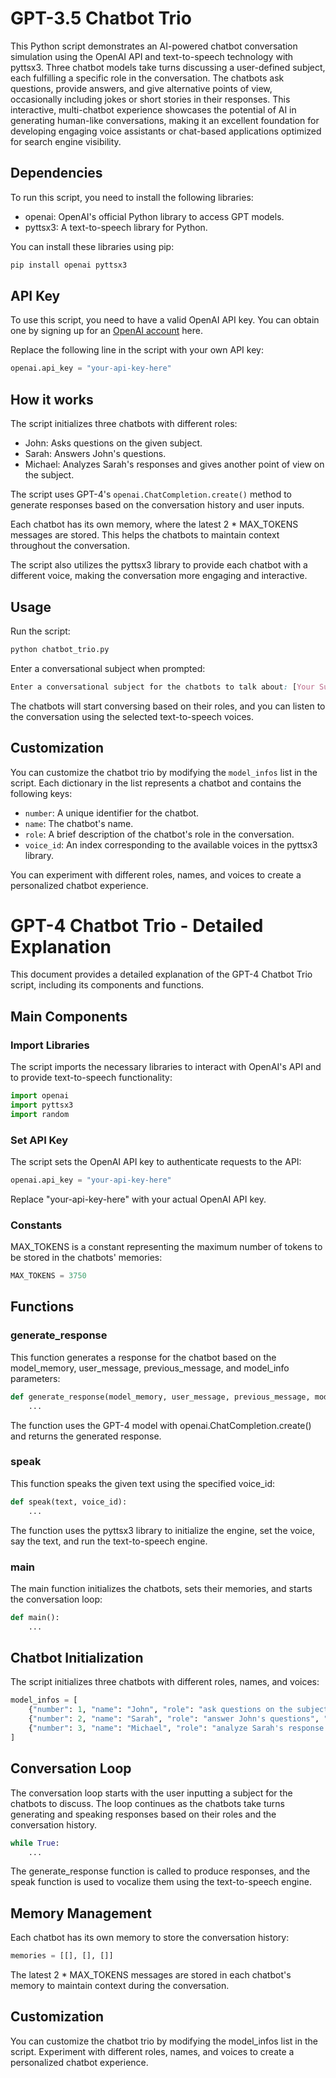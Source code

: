 # GPT-3.5 Chatbot Trio

This Python script demonstrates an AI-powered chatbot conversation simulation using the OpenAI API and text-to-speech technology with pyttsx3. Three chatbot models take turns discussing a user-defined subject, each fulfilling a specific role in the conversation. The chatbots ask questions, provide answers, and give alternative points of view, occasionally including jokes or short stories in their responses. This interactive, multi-chatbot experience showcases the potential of AI in generating human-like conversations, making it an excellent foundation for developing engaging voice assistants or chat-based applications optimized for search engine visibility.

## Dependencies

To run this script, you need to install the following libraries:

- openai: OpenAI's official Python library to access GPT models.
- pyttsx3: A text-to-speech library for Python.

You can install these libraries using pip:

```bash
pip install openai pyttsx3
```

## API Key

To use this script, you need to have a valid OpenAI API key. You can obtain one by signing up for an [OpenAI account](https://beta.openai.com/signup/) here.

Replace the following line in the script with your own API key:

```python
openai.api_key = "your-api-key-here"
```

## How it works

The script initializes three chatbots with different roles:

- John: Asks questions on the given subject.
- Sarah: Answers John's questions.
- Michael: Analyzes Sarah's responses and gives another point of view on the subject.

The script uses GPT-4's `openai.ChatCompletion.create()` method to generate responses based on the conversation history and user inputs.

Each chatbot has its own memory, where the latest 2 * MAX_TOKENS messages are stored. This helps the chatbots to maintain context throughout the conversation.

The script also utilizes the pyttsx3 library to provide each chatbot with a different voice, making the conversation more engaging and interactive.

## Usage

Run the script:

```bash
python chatbot_trio.py
```

Enter a conversational subject when prompted:

```css
Enter a conversational subject for the chatbots to talk about: [Your Subject]
```

The chatbots will start conversing based on their roles, and you can listen to the conversation using the selected text-to-speech voices.

## Customization

You can customize the chatbot trio by modifying the `model_infos` list in the script. Each dictionary in the list represents a chatbot and contains the following keys:

- `number`: A unique identifier for the chatbot.
- `name`: The chatbot's name.
- `role`: A brief description of the chatbot's role in the conversation.
- `voice_id`: An index corresponding to the available voices in the pyttsx3 library.

You can experiment with different roles, names, and voices to create a personalized chatbot experience.


# GPT-4 Chatbot Trio - Detailed Explanation

This document provides a detailed explanation of the GPT-4 Chatbot Trio script, including its components and functions.

## Main Components

### Import Libraries
The script imports the necessary libraries to interact with OpenAI's API and to provide text-to-speech functionality:

```python
import openai
import pyttsx3
import random
```

### Set API Key
The script sets the OpenAI API key to authenticate requests to the API:

```python
openai.api_key = "your-api-key-here"
```

Replace "your-api-key-here" with your actual OpenAI API key.

### Constants
MAX_TOKENS is a constant representing the maximum number of tokens to be stored in the chatbots' memories:

```python
MAX_TOKENS = 3750
```

## Functions

### generate_response
This function generates a response for the chatbot based on the model_memory, user_message, previous_message, and model_info parameters:

```python
def generate_response(model_memory, user_message, previous_message, model_info):
    ...
```

The function uses the GPT-4 model with openai.ChatCompletion.create() and returns the generated response.

### speak
This function speaks the given text using the specified voice_id:

```python
def speak(text, voice_id):
    ...
```

The function uses the pyttsx3 library to initialize the engine, set the voice, say the text, and run the text-to-speech engine.

### main
The main function initializes the chatbots, sets their memories, and starts the conversation loop:

```python
def main():
    ...
```

## Chatbot Initialization
The script initializes three chatbots with different roles, names, and voices:

```python
model_infos = [
    {"number": 1, "name": "John", "role": "ask questions on the subject", "voice_id": 0},
    {"number": 2, "name": "Sarah", "role": "answer John's questions", "voice_id": 1},
    {"number": 3, "name": "Michael", "role": "analyze Sarah's response and give another point of view on the subject", "voice_id": 2},
]
```

## Conversation Loop
The conversation loop starts with the user inputting a subject for the chatbots to discuss. The loop continues as the chatbots take turns generating and speaking responses based on their roles and the conversation history.

```python
while True:
    ...
```

The generate_response function is called to produce responses, and the speak function is used to vocalize them using the text-to-speech engine.

## Memory Management
Each chatbot has its own memory to store the conversation history:

```python
memories = [[], [], []]
```

The latest 2 * MAX_TOKENS messages are stored in each chatbot's memory to maintain context during the conversation.

## Customization
You can customize the chatbot trio by modifying the model_infos list in the script. Experiment with different roles, names, and voices to create a personalized chatbot experience.
